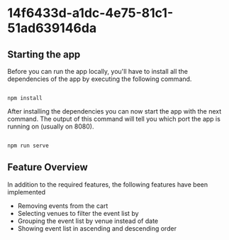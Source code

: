 
# 14f6433d-a1dc-4e75-81c1-51ad639146da 


## Starting the app
Before you can run the app locally, you'll have to install all the dependencies of the app by executing the following command. 

```

npm install

```
  
After installing the dependencies you can now start the app with the next command. The output of this command will tell you which port the app is running on (usually on 8080).
```

npm run serve

```

## Feature Overview
In addition to the required features, the following features have been implemented

 - Removing events from the cart
 - Selecting venues to filter the event list by
 - Grouping the event list by venue instead of date
 - Showing event list in ascending and descending order

  
